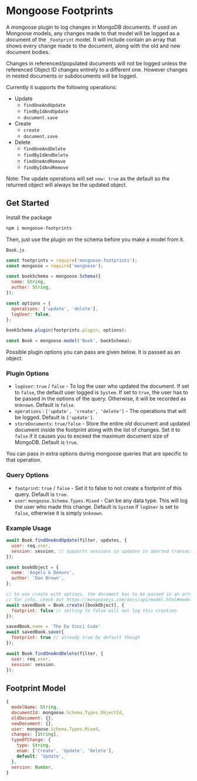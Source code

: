 # Mongoose Footprints

A mongoose plugin to log changes in MongoDB documents. If used on Mongoose models, any changes made to that model will be logged as a document of the `_Footprint` model. It will include contain an array that shows every change made to the document, along with the old and new document bodies.

Changes in referenced/populated documents will not be logged unless the referenced Object ID changes entirely to a different one. However changes in nested documents or subdocuments will be logged.

Currently it supports the following operations:

- Update
  - `findOneAndUpdate`
  - `findByIdAndUpdate`
  - `document.save`
- Create
  - `create`
  - `document.save`
- Delete
  - `findOneAndDelete`
  - `findByIdAndDelete`
  - `findOneAndRemove`
  - `findByIdAndRemove`

Note: The update operations will set `new: true` as the default so the returned object will always be the updated object.

## Get Started

Install the package

```bash
npm i mongoose-footprints
```

Then, just use the plugin on the schema before you make a model from it.

`Book.js`

```js
const footprints = require('mongoose-footprints');
const mongoose = require('mongoose');

const bookSchema = mongoose.Schema({
  name: String,
  author: String,
});

const options = {
  operations: ['update', 'delete'],
  logUser: false,
};

bookSchema.plugin(footprints.plugin, options);

const Book = mongoose.model('Book', bookSchema);
```

Possible plugin options you can pass are given below. It is passed as an object.

### Plugin Options

- `logUser`: `true` / `false` - To log the user who updated the document. If set to `false`, the default user
  logged is `System`. If set to `true`, the user has to be passed in the options of the query. Otherwise, it will be recorded as `Unknown`. Default is `false`.
- `operations` : `['update', 'create', 'delete']` - The operations that will be logged. Default is `['update']`.
- `storeDocuments`: `true/false` - Store the entire old document and updated document inside the footprint along with the list of changes. Set it to `false` if it causes you to exceed the maximum document size of MongoDB. Default is `true`.

You can pass in extra options during mongoose queries that are specific to that operation.

### Query Options

- `footprint`: `true` / `false` - Set it to false to not create a footprint of this query. Default is `true`.
- `user`: `mongoose.Schema.Types.Mixed` - Can be any data type. This will log the user who made this change. Default is `System` if `logUser` is set to `false`, otherwise it is simply `Unknown`.

### Example Usage

```js
await Book.findOneAndUpdate(filter, updates, {
  user: req.user,
  session: session, // supports sessions so updates in aborted transactions won't be logged
});
```

```js
const bookObject = {
  name: 'Angels & Demons',
  author: 'Dan Brown',
};

// to use create with options, the document has to be passed in an array
// for info, check out https://mongoosejs.com/docs/api/model.html#model_Model-create
await savedBook = Book.create([bookObject], {
  footprint: false // setting to false will not log this creation
});

savedBook.name = 'The Da Vinci Code'
await savedBook.save({
  footprint: true // already true by default though
});
```

```js
await Book.findOneAndDelete(filter, {
  user: req.user,
  session: session,
});
```

## Footprint Model

```js
{
  modelName: String,
  documentId: mongoose.Schema.Types.ObjectId,
  oldDocument: {},
  newDocument: {},
  user: mongoose.Schema.Types.Mixed,
  changes: [String],
  typeOfChange: {
    type: String,
    enum: ['Create', 'Update', 'Delete'],
    default: 'Update',
  },
  version: Number,
}
```
